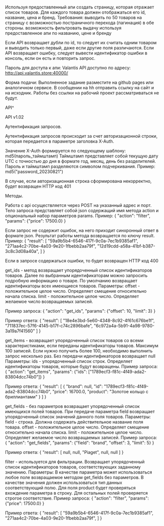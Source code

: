 Используя предоставленный апи создать страницу, которая отражает список товаров. Для каждого товара должен отображаться его id, название, цена и бренд.
Требования:
выводить по 50 товаров на страницу с возможностью постраничного перехода (пагинация) в обе стороны.
возможность фильтровать выдачу используя предоставленное апи по названию, цене и бренду

Если API возвращает дубли по id, то следует их считать одним товаром и выводить только первый, даже если другие поля различаются.
Если API возвращает ошибку, следует вывести идентификатор ошибки в консоль, если он есть и повторить запрос.

Пароль для доступа к апи: Valantis
API доступно по адресу: http://api.valantis.store:40000/


Форма подачи:
Выполненное задание разместите на github pages или аналогичном сервисе.
В сообщении на hh отправить ссылку на сайт и на исходник.
Работы без ссылки на рабочий проект рассматриваться не будут.



API^


API v1.02

Аутентификация запросов.

Аутентификация запросов происходит за счет авторизационной строки, которая передается в параметре заголовка X-Auth.

Значение X-Auth формируется по следующему шаблону:
md5(пароль_таймштамп)
Таймштамп представляет собой текущую дату UTC с точностью до дня в формате год, месяц, день без разделителей.
Пароль и таймштамп разделяются символом подчеркивания.
Пример:
md5("password_20230821")

В случае, если авторизационная строка сформирована некорректно, будет возвращен HTTP код 401

Методы.

Работа с api осуществляется через POST на указанный адрес и порт. Тело запроса представляет собой json содержащий имя метода action и опциональный набор параметров params.
Пример:
{
 "action": "filter",
 "params": {"price": 17500.0}
}

Если запрос не содержит ошибок, на него приходит синхронный ответ в формате json. Результат работы метода возвращается по ключу result.
Пример:
{
 "result": [
 "59a9b5b4-6546-417f-9c0a-7ec1b9385af1",
 "271aa4c2-70be-4a03-9e20-1fbebb2aa79f",
 "12d19cdd-a58a-41bf-b387-3c8c3d08a40a",
 ]
}

Если в запросе содержаться ошибки, то будет возвращен HTTP код 400

get_ids - метод возвращает упорядоченный список идентификаторов товаров. Далее по выбранным идентификаторам можно запросить подробную информацию о товаре. По умолчанию возвращает идентификаторы всех имеющиеся товаров.
Параметры:
offset - положительное целое число. Определяет смещение относительно начала списка.
limit - положительное целое число. Определяет желаемое число возвращаемых записей.

Пример запроса:
{
 "action": "get_ids",
 "params": {"offset": 10, "limit": 3}
}

Пример ответа:
{
 "result": [
 "18e4e3bd-5e60-4348-8c92-4f61c676be1f",
 "711837ec-57f6-4145-b17f-c74c2896bafe",
 "6c972a4a-5b91-4a98-9780-3a19a7f41560"
 ]
}


get_items - возвращает упорядоченный список товаров со всеми характеристиками, если переданы идентификаторы товаров. Максимум 100 записей. Если нужно получить более 100, необходимо выполнить запрос несколько раз. Без передачи идентификаторов возвращает null
Параметры:
ids - упорядоченный список строк. Определяет идентификаторы товаров, которые будут возвращены.
Пример запроса:
{
 "action": "get_items",
 "params": {"ids": ["1789ecf3-f81c-4f49-ada2-83804dcc74b0"]}
}

Пример ответа:
{
 "result": [
  {
  "brand": null,
  "id": "1789ecf3-f81c-4f49-ada2-83804dcc74b0",
  "price": 16700.0,
  "product": "Золотое кольцо с бриллиантами"
  }
 ]
}



get_fields - без параметров возвращает упорядоченный список имеющихся полей товаров. При передаче параметра field возвращает упорядоченный список значений данного поля товаров.
Параметры:
field - строка. Должна содержать действительное название поля товара.
offset - положительное целое число. Определяет смещение относительно начала списка.
limit - положительное целое число. Определяет желаемое число возвращаемых записей.
Пример запроса:
{
 "action": "get_fields",
 "params": {"field": "brand", "offset": 3, "limit": 5}
}

Пример ответа:
{
 "result": [
 null,
 null,
 "Piaget",
 null,
 null
 ]
}

filter - используется для фильтрации. Возвращает упорядоченный список идентификаторов товаров, соответствующих заданному значению.
Параметры:
В качестве параметра может использоваться любое поле возвращаемое методом get_fields без параметров. В качестве значения должен использоваться тип данных соответствующий полю. Для поля product будет проверяться вхождение параметра в строку. Для остальных полей проверяется строгое соответствие.
Пример запроса:
{
 "action": "filter",
 "params": {"price": 17500.0}
}

Пример ответа:
{
 "result": [
 "59a9b5b4-6546-417f-9c0a-7ec1b9385af1",
 "271aa4c2-70be-4a03-9e20-1fbebb2aa79f",
 ]
}